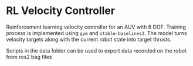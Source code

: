 # RL Velocity Controller

Reinforcement learning velocity controller for an AUV with 6 DOF. Training process is implemented using `gym` and `stable-baselines3`. The model turns velocity targets along with the current robot state into target thrusts.

Scripts in the data folder can be used to export data recorded on the robot from ros2 bag files
